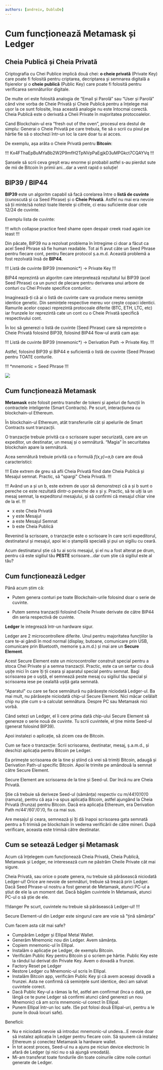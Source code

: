 ```yaml
---
authors: [andreiv, DubluDe]
---
```


# Cum funcționează Metamask și Ledger

## Cheia Publică și Cheia Privată

Criptografia cu Chei Publice implică două chei: **o cheie privată** (Private Key) care poate fi folosită pentru criptarea, decriptarea și semnarea digitală a fișierelor și o **cheie publică** (Public Key) care poate fi folosită pentru verificarea semnăturilor digitale.

De multe ori este folosită analogia de “Email și Parolă” sau “User și Parolă” când vine vorba de Cheie Privată și Cheie Publică pentru a înțelege mai ușor la ce sunt folosite, însa această analogie nu este întocmai corectă. Cheia Publică este o derivată a Cheii Private în majoritatea protocoalelor.

Cand Blockchain-ul era “fresh out of the oven”, procesul era destul de simplu: Generai o Cheie Privată pe care trebuia, fie să o scrii cu pixul pe hârtie fie să o stochezi într-un loc la care doar tu ai acces.

De exemplu, așa arăta o Cheie Privată pentru **Bitcoin**:

!!!
Kx4FThaEpBuMYaBb2W2P9mfH2TpNVpPaEgjkD3uMPGkct7CQAYVq
!!!

Șansele să scrii ceva greșit erau enorme și probabil astfel s-au pierdut sute de mii de Bitcoin în primii ani…dar a venit rapid o soluție!

## BIP39 / BIP44

**BIP39** este un algoritm capabil să facă corelarea între o **listă de cuvinte** (cunoscută și ca Seed Phrase) și o **Cheie Privată**. Astfel nu mai era nevoie să ții minte/să notezi toate literele și cifrele, ci erau suficiente doar cele 12/24 de cuvinte.

Exemplu lista de cuvinte:

!!!
witch collapse practice feed shame open despair creek road again ice least
!!!

Din păcate, BIP39 nu a rezolvat problema în întregime ci doar a făcut ca acel Seed Phrase să fie human readable. Tot ai fi avut câte un Seed Phrase pentru fiecare cont, pentru fiecare protocol ș.a.m.d. Această problemă a fost rezolvată însă de **BIP44**.

!!!
Listă de cuvinte BIP39 (mnemonic\*) -> Private Key
!!!

BIP44 reprezintă un algoritm care interpretează rezultatul lui BIP39 (acel Seed Phrase) ca un punct de plecare pentru derivarea unui arbore de conturi cu Chei Private specifice conturilor.

Imaginează-ți că ai o listă de cuvinte care va produce mereu semințe identice genetic. Din semințele respective mereu vor crește copaci identici. Ramurile acelor copaci reprezintă protocoale diferite (BTC, ETH, LTC, etc) iar frunzele lor reprezintă cate un cont cu o Cheie Privată specifică respectivului cont.

În loc să generezi o listă de cuvinte (Seed Phrase) care să reprezinte o Cheie Privată folosind BIP39, folosind BIP44 flow-ul arată cam așa:

!!!
Listă de cuvinte BIP39 (mnemonic\*) -> Derivation Path -> Private Key.
!!!

Astfel, folosind BIP39 și BIP44 e suficientă o listă de cuvinte (Seed Phrase) pentru TOATE conturile.

!!!
\*mnemonic = Seed Phrase
!!!

![](seed_tree.png)

## Cum funcționează Metamask

**Metamask** este folosit pentru transfer de tokeni și apeluri de funcții în contractele inteligente (Smart Contracts). Pe scurt, interacțiunea cu blockchain-ul Ethereum.

În blockchain-ul Ethereum, atât transferurile cât și apelurile de Smart Contracts sunt tranzacții.

O tranzacție trebuie privită ca o scrisoare super securizată, care are un expeditor, un destinatar, un mesaj și o semnătură. “Magia” în securitatea blockchain apare la semnătură.

Acea semnătură trebuie privită ca o formulă _f(x,y)=a,b_ care are două caracteristici:

!!!
Este extrem de greu să afli Cheia Privată fiind date Cheia Publică și Mesajul semnat. Practic, să "spargi" Cheia Privată.
!!!

!!!
Având un a și un b, este extrem de ușor să demonstrezi că a și b sunt o pereche ce este rezultată dintr-o pereche de x și y. Practic, să te uiți la un mesaj semnat, la expeditorul mesajului, și să confirmi că mesajul chiar vine de la el.
!!!

- x este Cheia Privată
- y este Mesajul
- a este Mesajul Semnat
- b este Cheia Publică

Revenind la scrisoare, o tranzacție este o scrisoare în care scrii expeditorul, destinatarul și mesajul, apoi iei o ștampilă specială și pui un sigiliu cu ceară.

Acum destinatarul știe că tu ai scris mesajul, și el nu a fost alterat pe drum, pentru că este sigiliul tău **PESTE** scrisoare...dar cum știe că sigiliul este al tău?

## Cum funcționează Ledger

Până acum știm că:

- Putem genera conturi pe toate Blockchain-urile folosind doar o serie de cuvinte.

- Putem semna tranzacții folosind Cheile Private derivate de către BIP44 din seria respectivă de cuvinte.

**Ledger** le integrează într-un hardware sigur.

Ledger are 2 microcontrollere diferite. Unul pentru majoritatea funcțiilor la care te-ai gândi în mod normal (display, butoane, comunicare prin USB, comunicare prin Bluetooth, memorie ș.a.m.d.) și mai are un **Secure Element**.

Acest Secure Element este un microcontroller construit special pentru a stoca Chei Private și a semna tranzacții. Practic, este ca un sertar cu două ușițe mici în care îți ții ceara și aparatul special pentru semnat. Bagi scrisoarea pe o ușiță, el semnează peste mesaj cu sigiliul tău special și scrisoarea iese pe cealaltă ușiță gata semnată.

"Aparatul" cu care se face semnătură nu părăsește niciodată Ledger-ul. Ba mai mult, nu părăsește niciodată chip-ul Secure Element. Nici măcar celălalt chip nu știe cum s-a calculat semnătura. Despre PC sau Metamask nici vorbă.

Când setezi un Ledger, el îi cere prima dată chip-ului Secure Element să genereze o serie nouă de cuvinte. Tu scrii cuvintele, el ține minte Seed-ul (generat folosind BIP39).

Apoi instalezi o aplicație, să zicem cea de Bitcoin.

Cum se face o tranzacție: Scrii scrisoarea, destinatar, mesaj, ș.a.m.d., și deschizi aplicația pentru Bitcoin pe Ledger.

Ea primește scrisoarea de la tine și știind că vrei
să trimiți Bitcoin, adaugă și Derivation Path-ul
specific Bitcoin. Apoi le trimite pe amândouă la
semnat către Secure Element.

Secure Element are scrisoarea de la tine și Seed-ul. Dar încă nu are Cheia Privată.

Știe că trebuie să deriveze Seed-ul (sămânța) respectiv cu
m/44’/0’/0’/0 (ramura), pentru că așa i-a spus aplicația Bitcoin,
astfel ajungând la Cheia Privată (frunza) pentru Bitcoin. Dacă era aplicația Ethereum, era Derivation Path m/44'/60'/0'/0, fix ca mai sus.

Are mesajul și ceara, semnează și îți dă înapoi scrisoarea gata
semnată pentru a fi trimisă pe blockchain în vederea verificării de către mineri. După verificare, aceasta este trimisă către destinatar.

## Cum se setează Ledger și Metamask

Acum că înțelegem cum funcționează Cheia
Privată, Cheia Publică, Metamask și Ledger, ne
interesează cum ne păstrăm Cheile Private cât
mai sigure.

Cheia Privată, sau orice o poate genera, nu
trebuie să părăsească niciodată Ledger-ul!
Orice are nevoie de semnături, trebuie să treacă prin Ledger. Dacă Seed Phrase-ul nostru a fost generat de Metamask, atunci PC-ul a știut de ele la un moment dat. Dacă băgăm cuvintele în Metamask, atunci
PC-ul o să știe de ele.

!!!danger
Pe scurt, cuvintele nu trebuie să părăsească Ledger-ul!
!!!

Secure Element-ul din Ledger este singurul care are voie să "țină
sămânța"

Cum facem asta cât mai safe?

- Cumpărăm Ledger și Ellipal Metal Wallet.
- Generăm Mnemonic nou din Ledger. Avem sămânța.
- Copiem mnemonic-ul în Ellipal.
- Instalăm o aplicație pe Ledger, de exemplu Bitcoin.
- Verificăm Public Key pentru Bitcoin și o scriem pe hârtie. Public Key
  este la rândul lui derivat din Private Key. Avem o dovadă a frunzei.
- Factory Reset pe Ledger
- Restore Ledger cu Mnemonic-ul scris în Ellipal.
- Instalăm Bitcoin app, verificăm Public Key și că avem aceeași
  dovadă a frunzei. Asta ne confirmă că semințele sunt identice, deci am salvat cuvintele corect.
- Dacă Public Key-ul a rămas la fel, astfel am confirmat (înca o dată, pe lângă ce te pune Ledger să confirmi atunci când generezi un nou Mnemonic) că am scris mnemonic-ul corect în Ellipal.
- Punem Ellipal într-un loc safe. (Se pot folosi două Ellipal-uri, pentru a le pune în două locuri safe).

Beneficii:

- Nu e niciodată nevoie să introduc mnemonic-ul undeva…E nevoie
  doar să instalez aplicația în Ledger pentru fiecare coin. Să spunem că instalez Ethereum și conectez Metamask la hardware wallet.
- În tot acest proces, Seed-ul nu a ajuns pe niciun device electronic în afară de Ledger (și nici nu o să ajungă vreodată).
- Mi-am transferat toate fondurile din toate coinurile către noile conturi generate de Ledger.
